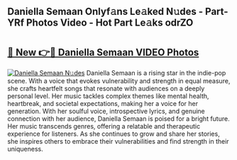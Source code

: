 ## Daniella Semaan Onlyf𝚊ns Le𝚊ked N𝚞des - Part-YRf Photos Video - Hot Part Le𝚊ks odrZO

# <h2><a href="http://ab38928.deff.icu/?id=Daniella+Semaan">🔗 New 👉🔴 Daniella Semaan VIDEO Photos</a></h2>

[![Daniella Semaan N𝚞des](https://i.imgur.com/rIISA9y.gif)](http://ab38928.deff.icu/?id=Daniella+Semaan)
Daniella Semaan is a rising star in the indie-pop scene. With a voice that evokes vulnerability and strength in equal measure, she crafts heartfelt songs that resonate with audiences on a deeply personal level. Her music tackles complex themes like mental health, heartbreak, and societal expectations, making her a voice for her generation. With her soulful voice, introspective lyrics, and genuine connection with her audience, Daniella Semaan is poised for a bright future. Her music transcends genres, offering a relatable and therapeutic experience for listeners. As she continues to grow and share her stories, she inspires others to embrace their vulnerabilities and find strength in their uniqueness.
